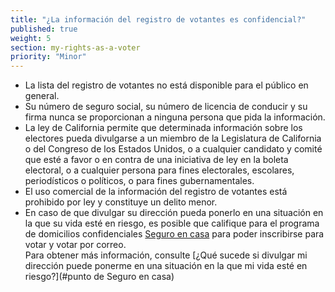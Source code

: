 ```yaml
---
title: "¿La información del registro de votantes es confidencial?"
published: true
weight: 5
section: my-rights-as-a-voter
priority: "Minor"
---
```

- La lista del registro de votantes no está disponible para el público en general.
- Su número de seguro social, su número de licencia de conducir y su firma nunca se proporcionan a ninguna persona que pida la información.
- La ley de California permite que determinada información sobre los electores pueda divulgarse a un miembro de la Legislatura de California o del Congreso de los Estados Unidos, o a cualquier candidato y comité que esté a favor o en contra de una iniciativa de ley en la boleta electoral, o a cualquier persona para fines electorales, escolares, periodísticos o políticos, o para fines gubernamentales. 
- El uso comercial de la información del registro de votantes está prohibido por ley y constituye un delito menor.
- En caso de que divulgar su dirección pueda ponerlo en una situación en la que su vida esté en riesgo, es posible que califique para el programa de domicilios confidenciales [Seguro en casa](http://www.sos.ca.gov/registries/safe-home/) para poder inscribirse para votar y votar por correo.  
	Para obtener más información, consulte [¿Qué sucede si divulgar mi dirección puede ponerme en una situación en la que mi vida esté en riesgo?](#punto de Seguro en casa)
